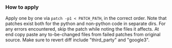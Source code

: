 ### How to apply
Apply one by one via `patch -p1 < PATCH_PATH`, in the correct order.
Note that patches exist both for the python and non-python code in separate dirs.
For any errors encountered, skip the patch while noting the files it affects.
At end copy paste any to-be-changed files from failed patches from original source.
Make sure to revert diff include "third_party" and "google3".